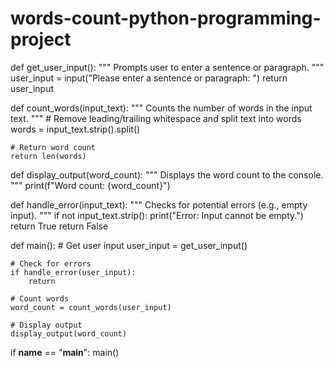 # words-count-python-programming-project
def get_user_input():
    """
    Prompts user to enter a sentence or paragraph.
    """
    user_input = input("Please enter a sentence or paragraph: ")
    return user_input

def count_words(input_text):
    """
    Counts the number of words in the input text.
    """
    # Remove leading/trailing whitespace and split text into words
    words = input_text.strip().split()
    
    # Return word count
    return len(words)

def display_output(word_count):
    """
    Displays the word count to the console.
    """
    print(f"Word count: {word_count}")

def handle_error(input_text):
    """
    Checks for potential errors (e.g., empty input).
    """
    if not input_text.strip():
        print("Error: Input cannot be empty.")
        return True
    return False

def main():
    # Get user input
    user_input = get_user_input()
    
    # Check for errors
    if handle_error(user_input):
        return
    
    # Count words
    word_count = count_words(user_input)
    
    # Display output
    display_output(word_count)

if __name__ == "__main__":
    main()

